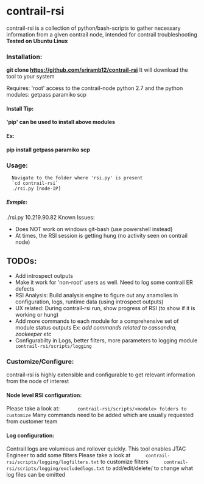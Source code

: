 # contrail-rsi
contrail-rsi is a collection of python/bash-scripts to gather necessary information from a given contrail node, intended for contrail troubleshooting
**Tested on Ubuntu Linux**

### Installation:

**git clone https://github.com/sriramb12/contrail-rsi**
It will download the tool to your system

Requires:
  'root' access to the contrail-node
  python 2.7 and the python modules: getpass paramiko scp 

####     Install Tip:
__'pip' can be used to install above modules__
####  Ex:
**pip install getpass paramiko scp** 
###    Usage:
      Navigate to the folder where 'rsi.py' is present 
      `cd contrail-rsi`
      ./rsi.py [node-IP]
##### Exmple:
  ./rsi.py 10.219.90.82
Known Issues:
  * Does NOT work on windows git-bash (use powershell instead)
  * At times, the RSI session is getting hung (no activity seen on contrail node)

## TODOs:
  * Add introspect outputs
  * Make it work for 'non-root' users as well. Need to log some contrail ER defects 
  * RSI Analysis: Build analysis engine to figure out any anamolies in
       configuration, logs, runtime data (using introspect outputs)
  * UX related:
     During contrail-rsi run, show progress of RSI (to show if it is working or hung)
  * Add more commands to each module for a comprehensive set of module status outputs 
     Ex: _add commands related to cassandra, zookeeper etc_
  * Configurabilty in Logs, better filters, more parameters to logging module 
`      contrail-rsi/scripts/logging`

### Customize/Configure:
  contrail-rsi is highly extensible and configurable to get relevant information from the node of interest 
#### Node level RSI configuration:
  Please take a look at: 
`      contrail-rsi/scripts/<module> folders to customize`
       Many commands need to be added which are usually requested from customer team
#### Log configuration:
  Contrail logs are volumious and rollover quickly. This tool enables JTAC Engineer to add some filters
  Please take a look at 
`      contrail-rsi/scripts/logging/logfilters.txt ` to customize filters
`      contrail-rsi/scripts/logging/excludedlogs.txt ` to add/edit/delete/  to change what log files can be omitted
